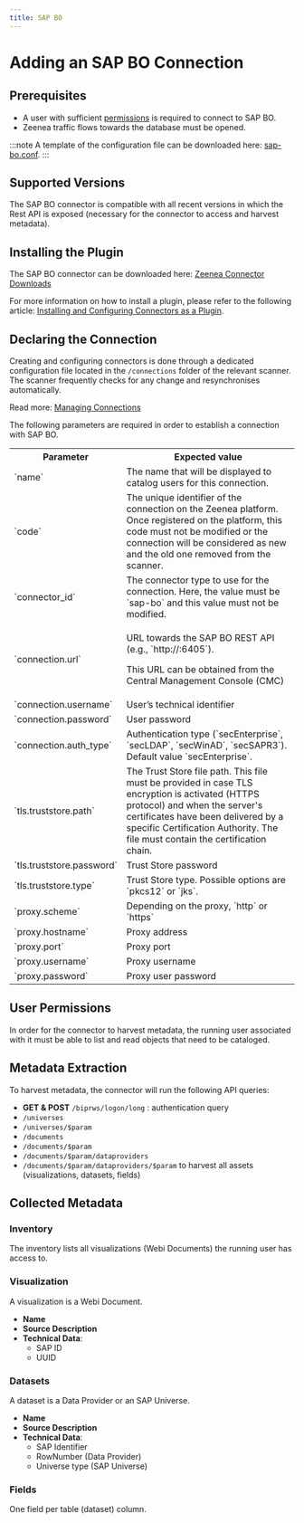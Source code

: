 ```yaml
---
title: SAP BO  
---
```


# Adding an SAP BO Connection

## Prerequisites

* A user with sufficient [permissions](#user-permissions) is required to connect to SAP BO.
* Zeenea traffic flows towards the database must be opened. 

:::note
A template of the configuration file can be downloaded here: [sap-bo.conf](https://actian.file.force.com/sfc/dist/version/download/?oid=00D300000001XnW&ids=068Nu00000GUbsA&d=%2Fa%2FNu000002lg13%2FjreF1E.n796hrp2hMHF2Sx439bB2NS79B2n35_HIsak&asPdf=false).
:::

## Supported Versions

The SAP BO connector is compatible with all recent versions in which the Rest API is exposed (necessary for the connector to access and harvest metadata). 

## Installing the Plugin

The SAP BO connector can be downloaded here: [Zeenea Connector Downloads](./zeenea-connectors-list.md)

For more information on how to install a plugin, please refer to the following article: [Installing and Configuring Connectors as a Plugin](./zeenea-connectors-install-as-plugin.md).

## Declaring the Connection

Creating and configuring connectors is done through a dedicated configuration file located in the `/connections` folder of the relevant scanner. The scanner frequently checks for any change and resynchronises automatically.

Read more: [Managing Connections](./zeenea-managing-connections.md)

The following parameters are required in order to establish a connection with SAP BO. 

<table>
  <tr>
    <th>Parameter</th>
    <th>Expected value</th>
  </tr>
  <tr>
    <td>`name`</td>
    <td>The name that will be displayed to catalog users for this connection.</td>
  </tr>
  <tr>
    <td>`code`</td>
    <td>The unique identifier of the connection on the Zeenea platform. Once registered on the platform, this code must not be modified or the connection will be considered as new and the old one removed from the scanner.</td>
  </tr>
  <tr>
    <td>`connector_id`</td>
    <td>The connector type to use for the connection. Here, the value must be `sap-bo` and this value must not be modified.</td>
  </tr>
  <tr>
    <td>`connection.url`</td>
    <td>
      <p>URL towards the SAP BO REST API (e.g., `http://:6405`).</p>
      <p>This URL can be obtained from the Central Management Console (CMC)</p>
    </td>
  </tr>
  <tr>
    <td>`connection.username`</td>
    <td>User’s technical identifier</td>
  </tr>
  <tr>
    <td>`connection.password`</td>
    <td>User password</td>
  </tr>
  <tr>
    <td>`connection.auth_type`</td>
    <td>Authentication type (`secEnterprise`, `secLDAP`, `secWinAD`, `secSAPR3`). Default value `secEnterprise`.</td>
  </tr>
  <tr>
    <td>`tls.truststore.path`</td>
    <td>The Trust Store file path. This file must be provided in case TLS encryption is activated (HTTPS protocol) and when the server's certificates have been delivered by a specific Certification Authority. The file must contain the certification chain.</td>
  </tr>
  <tr>
    <td>`tls.truststore.password`</td>
    <td>Trust Store password</td>
  </tr>
  <tr>
    <td>`tls.truststore.type`</td>
    <td>Trust Store type. Possible options are `pkcs12` or `jks`.</td>
  </tr>
  <tr>
    <td>`proxy.scheme`</td>
    <td>Depending on the proxy, `http` or `https`</td>
  </tr>
  <tr>
    <td>`proxy.hostname`</td>
    <td>Proxy address</td>
  </tr>
  <tr>
    <td>`proxy.port`</td>
    <td>Proxy port</td>
  </tr>
  <tr>
    <td>`proxy.username`</td>
    <td>Proxy username</td>
  </tr>
  <tr>
    <td>`proxy.password`</td>
    <td>Proxy user password</td>
  </tr>
</table>

## User Permissions

In order for the connector to harvest metadata, the running user associated with it must be able to list and read objects that need to be cataloged. 

## Metadata Extraction

To harvest metadata, the connector will run the following API queries:

* **GET & POST** `/biprws/logon/long` : authentication query
* `/universes`
* `/universes/$param`
* `/documents`
* `/documents/$param`
* `/documents/$param/dataproviders`
* `/documents/$param/dataproviders/$param` to harvest all assets (visualizations, datasets, fields)

## Collected Metadata

### Inventory

The inventory lists all visualizations (Webi Documents) the running user has access to. 

### Visualization

A visualization is a Webi Document.

* **Name**
* **Source Description**
* **Technical Data**:
  * SAP ID
  * UUID

### Datasets

A dataset is a Data Provider or an SAP Universe.

* **Name**
* **Source Description**
* **Technical Data**:
  * SAP Identifier
  * RowNumber (Data Provider)
  * Universe type (SAP Universe)

### Fields

One field per table (dataset) column.
